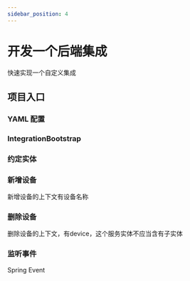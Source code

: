 ```yaml
---
sidebar_position: 4
---
```

# 开发一个后端集成

快速实现一个自定义集成

## 项目入口

### YAML 配置

### IntegrationBootstrap

### 约定实体

### 新增设备

新增设备的上下文有设备名称

### 删除设备

删除设备的上下文，有device，这个服务实体不应当含有子实体

### 监听事件

Spring Event

